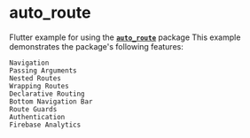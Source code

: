 # auto_route
Flutter example for using the [**`auto_route`**](https://pub.dev/packages/auto_route) package
This example demonstrates the package's following features:

    Navigation
    Passing Arguments
    Nested Routes
    Wrapping Routes
    Declarative Routing
    Bottom Navigation Bar
    Route Guards
    Authentication
    Firebase Analytics